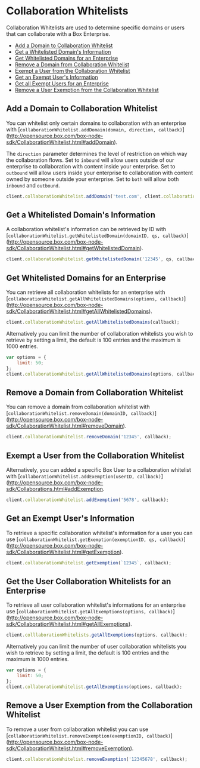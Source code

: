 Collaboration Whitelists
========================

Collaboration Whitelists are used to determine specific domains or users that can collaborate 
with a Box Enterprise. 

* [Add a Domain to Collaboration Whitelist](#add-a-domain-to-collaboration-whitelist)
* [Get a Whitelisted Domain's Information](#get-a-whitelisted-domains-information)
* [Get Whitelisted Domains for an Enterprise](#get-whitelisted-domains-for-an-enterprise)
* [Remove a Domain from Collaboration Whitelist](#remove-a-domain-from-collaboration-whitelist)
* [Exempt a User from the Collaboration Whitelist](#exempt-a-user-from-the-collabration-whitelist)
* [Get an Exempt User's Information](#get-an-exempt-users-information)
* [Get all Exempt Users for an Enterprise](#get-all-exempt-users-for-an-enterprise)
* [Remove a User Exemption from the Collaboration Whitelist](#remove-a-user-exemption-from-the-collaboration-whitelist)

Add a Domain to Collaboration Whitelist
---------------------------------------

You can whitelist only certain domains to collaboration with an enterprise with
[`collaborationWhitelist.addDomain(domain, direction, callback)`]
(http://opensource.box.com/box-node-sdk/CollaborationWhitelist.html#addDomain).

The `direction` parameter determines the level of restriction on which way the collaboration flows. Set to `inbound` will allow users outside of our enterprise to collaboration with content inside your enterprise. Set to `outbound` will allow users inside your enterprise to collaboration with content owned by someone outside your enterprise. Set to `both` will allow both `inbound` and `outbound`.

```js
client.collaborationWhitelist.addDomain('test.com', client.collaborationWhitelist.directions.INBOUND, callback);
```

Get a Whitelisted Domain's Information
--------------------------------------

A collaboration whitelist's information can be retrieved by ID with
[`collaborationWhitelist.getWhitelistedDomain(domainID, qs, callback)`]
(http://opensource.box.com/box-node-sdk/CollaborationWhitelist.html#getWhitelistedDomain).

```js
client.collaborationWhitelist.getWhitelistedDomain('12345', qs, callback);
```

Get Whitelisted Domains for an Enterprise
-----------------------------------------

You can retrieve all collaboration whitelists for an enterprise with
[`collaborationWhitelist.getAllWhitelistedDomains(options, callback)`]
(http://opensource.box.com/box-node-sdk/CollaborationWhitelist.html#getAllWhitelistedDomains).

```js
client.collaborationWhitelist.getAllWhitelistedDomains(callback);
```

Alternatively you can limit the number of collaboration whitelists you wish to retrieve by setting a limit, the default is 100 entries and the maximum is 1000 entries.

```js
var options = {
    limit: 50;
};
client.collaborationWhitelist.getAllWhitelistedDomains(options, callback);
```

Remove a Domain from Collaboration Whitelist
--------------------------------------------

You can remove a domain from collaboration whitelist with
[`collaborationWhitelist.removeDomain(domainID, callback)`]
(http://opensource.box.com/box-node-sdk/CollaborationWhitelist.html#removeDomain).

```js
client.collaborationWhitelist.removeDomain('12345', callback);
```

Exempt a User from the Collaboration Whitelist
----------------------------------------------

Alternatively, you can added a specific Box User to a collaboration whitelist with
[`collaborationWhitelist.addExemption(userID, callback)`]
(http://opensource.box.com/box-node-sdk/Collaborations.html#addExemption.

```js
client.collaborationWhitelist.addExemption('5678', callback);
```

Get an Exempt User's Information
--------------------------------

To retrieve a specific collaboration whitelist's information for a user you can use
[`collaborationWhitelist.getExemption(exemptionID, qs, callback)`]
(http://opensource.box.com/box-node-sdk/CollaborationWhitelist.html#getExemption).

```js
client.collaborationWhitelist.getExemption(`12345`, callback);
```

Get the User Collaboration Whitelists for an Enterprise
-------------------------------------------------------

To retrieve all user collaboration whitelist's informations for an enterprise use
[`collaborationWhitelist.getAllExemptions(options, callback)`]
(http://opensource.box.com/box-node-sdk/CollaborationWhitelist.html#getAllExemptions).

```js
client.colllaborationWhitelists.getAllExemptions(options, callback);
```

Alternatively you can limit the number of user collaboration whitelists you wish to retrieve by setting a limit, the default is 100 entries and the maximum is 1000 entries.

```js
var options = {
    limit: 50;
};
client.collaborationWhitelist.getAllExemptions(options, callback);
```

Remove a User Exemption from the Collaboration Whitelist
--------------------------------------------------------

To remove a user from collaboration whitelist you can use
[`collaborationWhitelist.removeExemption(exemptionID, callback)`]
(http://opensource.box.com/box-node-sdk/CollaborationWhitelist.html#removeExemption).

```js
client.collaborationWhitelist.removeExemption('12345678', callback);
```